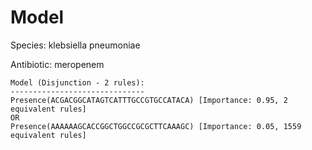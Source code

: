 
# Model

Species: klebsiella pneumoniae

Antibiotic: meropenem

```
Model (Disjunction - 2 rules):
------------------------------
Presence(ACGACGGCATAGTCATTTGCCGTGCCATACA) [Importance: 0.95, 2 equivalent rules]
OR
Presence(AAAAAAGCACCGGCTGGCCGCGCTTCAAAGC) [Importance: 0.05, 1559 equivalent rules]

```

